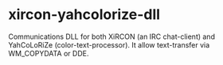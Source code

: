 # xircon-yahcolorize-dll
Communications DLL for both XiRCON (an IRC chat-client) and YahCoLoRiZe (color-text-processor). It allow text-transfer via WM_COPYDATA or DDE.
